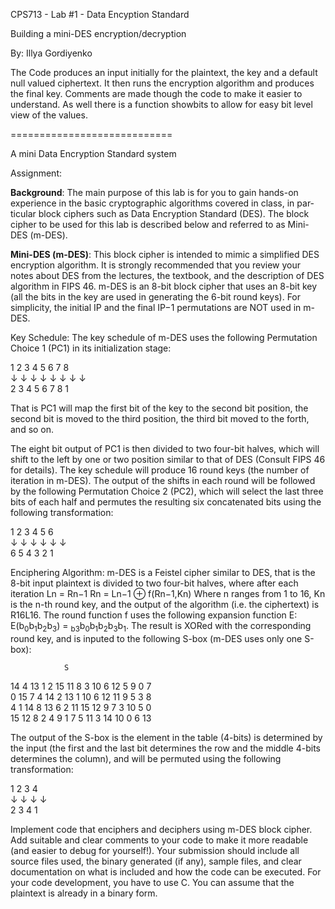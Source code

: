 CPS713 - Lab #1 - Data Encyption Standard

Building a mini-DES encryption/decryption

By: Illya Gordiyenko

The Code produces an input initially for the plaintext, the key and a default null valued ciphertext. It then runs the encryption algorithm and produces the final key. Comments are made though the code to make it easier to understand. As well there is a function showbits to allow for easy bit level view of the values.

============================

A mini Data Encryption Standard system

Assignment: 

<b>Background</b>: The main purpose of this lab is for you to gain hands-on experience in the basic cryptographic algorithms covered in class, in par- ticular block ciphers such as Data Encryption Standard (DES). The block cipher to be used for this lab is described below and referred to as Mini-DES (m-DES).

<b>Mini-DES (m-DES)</b>: This block cipher is intended to mimic a simplified DES encryption algorithm. It is strongly recommended that you review your notes about DES from the lectures, the textbook, and the description of DES algorithm in FIPS 46. m-DES is an 8-bit block cipher that uses an 8-bit key (all the bits in the key are used in generating the 6-bit round keys). For simplicity, the initial IP and the final IP−1 permutations are NOT used in m-DES.

Key Schedule: The key schedule of m-DES uses the following Permutation Choice 1 (PC1) in its initialization stage:

1 2 3 4 5 6 7 8<br>
↓ ↓ ↓ ↓ ↓ ↓ ↓ ↓<br>
2 3 4 5 6 7 8 1

That is PC1 will map the first bit of the key to the second bit position, the second bit is moved to the third position, the third bit moved to the forth, and so on.


The eight bit output of PC1 is then divided to two four-bit halves, which will shift to the left by one or two position similar to that of DES (Consult FIPS 46 for details). The key schedule will produce 16 round keys (the number of iteration in m-DES). The output of the shifts in each round will be followed by the following Permutation Choice 2 (PC2), which will select the last three bits of each half and permutes the resulting six concatenated bits using the following transformation:

1 2 3 4 5 6<br>
↓ ↓ ↓ ↓ ↓ ↓<br>
6 5 4 3 2 1

Enciphering Algorithm: m-DES is a Feistel cipher similar to DES, that is the 8-bit input plaintext is divided to two four-bit halves, where after each iteration
Ln = Rn−1
Rn = Ln−1 ⊕ f(Rn−1,Kn)
Where n ranges from 1 to 16, Kn is the n-th round key, and the output of the algorithm (i.e. the ciphertext) is R16L16.
The round function f uses the following expansion function E: E(b<sub>0</sub>b<sub>1</sub>b<sub>2</sub>b<sub>3</sub>) = <sub>b3</sub>b<sub>0</sub>b<sub>1</sub>b<sub>2</sub>b<sub>3</sub>b<sub>1</sub>.
The result is XORed with the corresponding round key, and is inputed to the following S-box (m-DES uses only one S-box):

                S
14  4  13  1  2  15  11  8  3  10  6  12  5  9  0  7<br>
0  15  7  4  14  2  13  1  10  6  12  11  9  5  3  8 <br>
4  1  14  8  13  6  2  11  15  12  9  7  3  10  5  0 <br>
15  12  8  2  4  9  1  7  5  11  3  14  10  0  6  13<br>

The output of the S-box is the element in the table (4-bits) is determined by the input (the first and the last bit determines the row and the middle 4-bits determines the column), and will be permuted using the following transformation:

1 2 3 4<br>
↓ ↓ ↓ ↓<br>
2 3 4 1


Implement code that enciphers and deciphers using m-DES block cipher. Add suitable and clear comments to your code to make it more readable (and easier to debug for yourself!). Your submission should include all source files used, the binary generated (if any), sample files, and clear documentation on what is included and how the code can be executed. For your code development, you have to use C. You can assume that the plaintext is already in a binary form.
